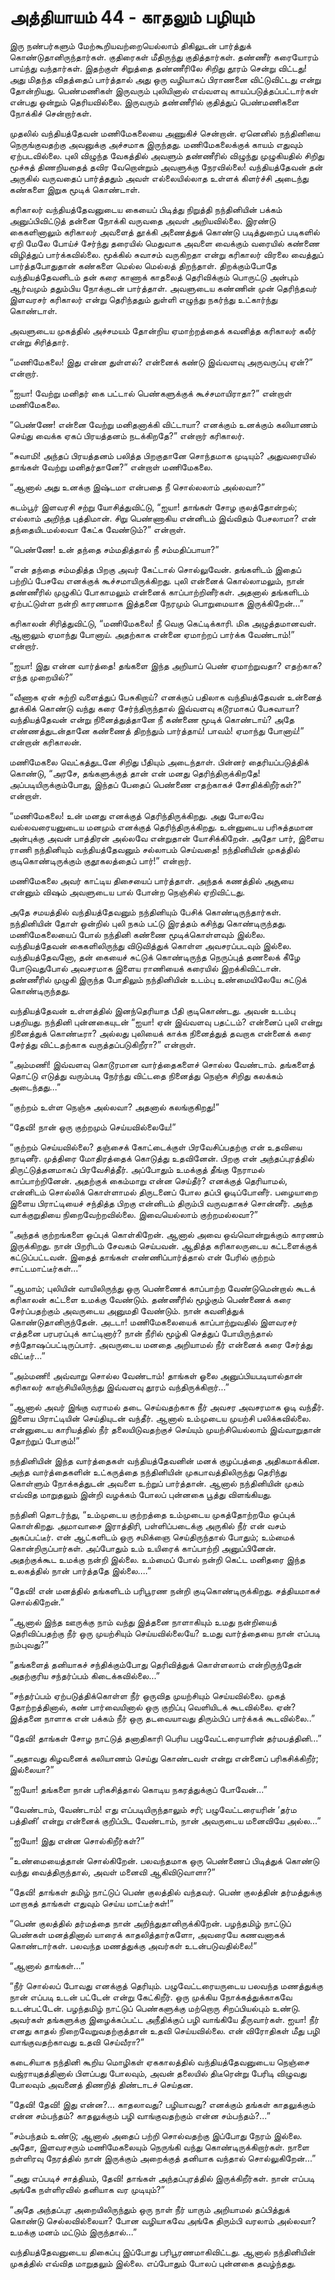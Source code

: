 # அத்தியாயம் 44 - காதலும் பழியும்

இரு நண்பர்களும் மேற்கூறியவற்றையெல்லாம் திகிலுடன் பார்த்துக் கொண்டுதானிருந்தார்கள். குதிரைகள் மீதிருந்து குதித்தார்கள். தண்ணீர் கரையோரம் பாய்ந்து வந்தார்கள். இதற்குள் சிறுத்தை தண்ணீரிலே சிறிது தூரம் சென்று விட்டது! அது மிதந்த விதத்தைப் பார்த்தால் அது ஒரு வழியாகப் பிராணனை விட்டுவிட்டது என்று தோன்றியது. பெண்மணிகள் இருவரும் புலியினால் எவ்வளவு காயப்படுத்தப்பட்டார்கள் என்பது ஒன்றும் தெரியவில்லை. இருவரும் தண்ணீரில் குதித்துப் பெண்மணிகளை நோக்கிச் சென்றார்கள்.

முதலில் வந்தியத்தேவன் மணிமேகலையை அணுகிச் சென்றான். ஏனெனில் நந்தினியை நெருங்குவதற்கு அவனுக்கு அச்சமாக இருந்தது. மணிமேகலைக்குக் காயம் எதுவும் ஏற்படவில்லை. புலி விழுந்த வேகத்தில் அவளும் தண்ணீரில் விழுந்து முழுகியதில் சிறிது மூச்சுத் திணறியதைத் தவிர வேறொன்றும் அவளுக்கு நேரவில்லை! வந்தியத்தேவன் தன் அருகில் வருவதைப் பார்த்ததும் அவள் எல்லையில்லாத உள்ளக் கிளர்ச்சி அடைந்து கண்களை இறுக மூடிக் கொண்டாள்.

கரிகாலர் வந்தியத்தேவனுடைய கையைப் பிடித்து நிறுத்தி நந்தினியின் பக்கம் அனுப்பிவிட்டுத் தன்னை நோக்கி வருவதை அவள் அறியவில்லை. இரண்டு கைகளினாலும் கரிகாலர் அவளைத் தூக்கி அணைத்துக் கொண்டு படித்துறைப் படிகளில் ஏறி மேலே போய்ச் சேர்ந்து தரையில் மெதுவாக அவளை வைக்கும் வரையில் கண்ணை விழித்துப் பார்க்கவில்லை. மூக்கில் சுவாசம் வருகிறதா என்று கரிகாலர் விரலை வைத்துப் பார்த்தபோதுதான் கண்களை மெல்ல மெல்லத் திறந்தாள். திறக்கும்போதே வந்தியத்தேவனிடம் தன் கரை காணாக் காதலைத் தெரிவிக்கும் பொருட்டு அன்பும் ஆர்வமும் ததும்பிய நோக்குடன் பார்த்தாள். அவளுடைய கண்ணின் முன் தெரிந்தவர் இளவரசர் கரிகாலர் என்று தெரிந்ததும் துள்ளி எழுந்து நகர்ந்து உட்கார்ந்து கொண்டாள்.

அவளுடைய முகத்தில் அச்சமயம் தோன்றிய ஏமாற்றத்தைக் கவனித்த கரிகாலர் கலீர் என்று சிரித்தார்.

&#8220;மணிமேகலை! இது என்ன துள்ளல்? என்னைக் கண்டு இவ்வளவு அருவருப்பு ஏன்?&#8221; என்றார்.

&#8220;ஐயா! வேற்று மனிதர் கை பட்டால் பெண்களுக்குக் கூச்சமாயிராதா?&#8221; என்றாள் மணிமேகலை.

&#8220;பெண்ணே! என்னை வேற்று மனிதனாக்கி விட்டாயா? எனக்கும் உனக்கும் கலியாணம் செய்து வைக்க ஏகப் பிரயத்தனம் நடக்கிறதே?&#8221; என்றார் கரிகாலர்.

&#8220;சுவாமி! அந்தப் பிரயத்தனம் பலித்த பிறகுதானே சொந்தமாக முடியும்? அதுவரையில் தாங்கள் வேற்று மனிதர்தானே?&#8221; என்றாள் மணிமேகலை.

&#8220;ஆனால் அது உனக்கு இஷ்டமா என்பதை நீ சொல்லலாம் அல்லவா?&#8221;

கடம்பூர் இளவரசி சற்று யோசித்துவிட்டு, &#8220;ஐயா! தாங்கள் சோழ குலத்தோன்றல்; எல்லாம் அறிந்த புத்திமான். சிறு பெண்ணாகிய என்னிடம் இவ்விதம் பேசலாமா? என் தந்தையிடமல்லவா கேட்க வேண்டும்?&#8221; என்றாள்.

&#8220;பெண்ணே! உன் தந்தை சம்மதித்தால் நீ சம்மதிப்பாயா?&#8221;

&#8220;என் தந்தை சம்மதித்த பிறகு அவர் கேட்டால் சொல்லுவேன். தங்களிடம் இதைப் பற்றிப் பேசவே எனக்குக் கூச்சமாயிருக்கிறது. புலி என்னைக் கொல்லாமலும், நான் தண்ணீரில் முழுகிப் போகாமலும் என்னைக் காப்பாற்றினீர்கள். அதனால் தங்களிடம் ஏற்பட்டுள்ள நன்றி காரணமாக இத்தனை நேரமும் பொறுமையாக இருக்கிறேன்&#8230;&#8221;

கரிகாலன் சிரித்துவிட்டு, &#8220;மணிமேகலை! நீ வெகு கெட்டிக்காரி. மிக அழுத்தமானவள். ஆனாலும் ஏமாந்து போனாய். அதற்காக என்னை ஏமாற்றப் பார்க்க வேண்டாம்!&#8221; என்றார்.

&#8220;ஐயா! இது என்ன வார்த்தை! தங்களை இந்த அறியாப் பெண் ஏமாற்றுவதா? எதற்காக? எந்த முறையில்?&#8221;

&#8220;வீணாக ஏன் சுற்றி வளைத்துப் பேசுகிறாய்? எனக்குப் பதிலாக வந்தியத்தேவன் உன்னைத் தூக்கிக் கொண்டு வந்து கரை சேர்ந்திருந்தால் இவ்வளவு கடூரமாகப் பேசுவாயா? வந்தியத்தேவன் என்று நினைத்துத்தானே நீ கண்ணை மூடிக் கொண்டாய்? அதே எண்ணத்துடன்தானே கண்ணைத் திறந்தும் பார்த்தாய்! பாவம்! ஏமாந்து போனாய்!&#8221; என்றான் கரிகாலன்.

மணிமேகலை வெட்கத்துடனே சிறிது பீதியும் அடைந்தாள். பின்னர் தைரியப்படுத்திக் கொண்டு, &#8220;அரசே, தங்களுக்குத் தான் என் மனது தெரிந்திருக்கிறதே! அப்படியிருக்கும்போது, இந்தப் பேதைப் பெண்ணை எதற்காகச் சோதிக்கிறீர்கள்?&#8221; என்றாள்.

&#8220;மணிமேகலை! உன் மனது எனக்குத் தெரிந்திருக்கிறது. அது போலவே வல்லவரையனுடைய மனமும் எனக்குத் தெரிந்திருக்கிறது. உன்னுடைய பரிசுத்தமான அன்புக்கு அவன் பாத்திரன் அல்லவே என்றுதான் யோசிக்கிறேன். அதோ பார், இளைய ராணி நந்தினியும் வந்தியத்தேவனும் சல்லாபம் செய்வதை! நந்தினியின் முகத்தில் குடிகொண்டிருக்கும் குதூகலத்தைப் பார்!&#8221; என்றார்.

மணிமேகலை அவர் காட்டிய திசையைப் பார்த்தாள். அந்தக் கணத்தில் அசூயை என்னும் விஷம் அவளுடைய பால் போன்ற நெஞ்சில் ஏறிவிட்டது.

அதே சமயத்தில் வந்தியத்தேவனும் நந்தினியும் பேசிக் கொண்டிருந்தார்கள். நந்தினியின் தோள் ஒன்றில் புலி நகம் பட்டு இரத்தம் கசிந்து கொண்டிருந்தது. மணிமேகலையைப் போல் நந்தினி கண்ணை மூடிக்கொள்ளவும் இல்லை. வந்தியத்தேவன் கைகளிலிருந்து விடுவித்துக் கொள்ள அவசரப்படவும் இல்லை. வந்தியத்தேவனோ, தன் கையைச் சுட்டுக் கொண்டிருந்த நெருப்புத் தணலைக் கீழே போடுவதுபோல் அவசரமாக இளைய ராணியைக் கரையில் இறக்கிவிட்டான். தண்ணீரில் முழுகி இருந்த போதிலும் நந்தினியின் உடம்பு உண்மையிலேயே சுட்டுக் கொண்டிருந்தது.

வந்தியத்தேவன் உள்ளத்தில் இனந்தெரியாத பீதி குடிகொண்டது. அவன் உடம்பு பதறியது. நந்தினி புன்னகையுடன் &#8220;ஐயா! ஏன் இவ்வளவு பதட்டம்? என்னைப் புலி என்று நினைத்துக் கொண்டீரா? அல்லது புலியைக் காக்க நினைத்துத் தவறாக என்னைக் கரை சேர்த்து விட்டதற்காக வருத்தப்படுகிறீரா?&#8221; என்றாள்.

&#8220;அம்மணி! இவ்வளவு கொடூரமான வார்த்தைகளைச் சொல்ல வேண்டாம். தங்களைத் தொட்டு எடுத்து வரும்படி நேர்ந்து விட்டதை நினைத்து நெஞ்சு சிறிது கலக்கம் அடைந்தது&#8230;&#8221;

&#8220;குற்றம் உள்ள நெஞ்சு அல்லவா? அதனால் கலங்குகிறது!&#8221;

&#8220;தேவி! நான் ஒரு குற்றமும் செய்யவில்லையே!&#8221;

&#8220;குற்றம் செய்யவில்லை? தஞ்சைக் கோட்டைக்குள் பிரவேசிப்பதற்கு என் உதவியை நாடினீர். முத்திரை மோதிரத்தைக் கொடுத்து உதவினேன். பிறகு என் அந்தப்புரத்தில் திருட்டுத்தனமாகப் பிரவேசித்தீர். அப்போதும் உமக்குத் தீங்கு நேராமல் காப்பாற்றினேன். அதற்குக் கைம்மாறு என்ன செய்தீர்? எனக்குத் தெரியாமல், என்னிடம் சொல்லிக் கொள்ளாமல் திருடனைப் போல தப்பி ஓடிப்போனீர். பழையாறை இளைய பிராட்டியைச் சந்தித்த பிறகு என்னிடம் திரும்பி வருவதாகச் சொன்னீர். அந்த வாக்குறுதியை நிறைவேற்றவில்லை. இவையெல்லாம் குற்றமல்லவா?&#8221;

&#8220;அந்தக் குற்றங்களை ஒப்புக் கொள்கிறேன். ஆனால் அவை ஒவ்வொன்றுக்கும் காரணம் இருக்கிறது. நான் பிறரிடம் சேவகம் செய்பவன். ஆதித்த கரிகாலருடைய கட்டளைக்குக் கட்டுப்பட்டவன். இதைத் தாங்கள் எண்ணிப்பார்த்தால் என் பேரில் குற்றம் சாட்டமாட்டீர்கள்&#8230;&#8221;

&#8220;ஆமாம்; புலியின் வாயிலிருந்து ஒரு பெண்ணைக் காப்பாற்ற வேண்டுமென்றால் கூடக் கரிகாலன் கட்டளை உமக்கு வேண்டும். தண்ணீரில் மூழ்கும் பெண்ணைக் கரை சேர்ப்பதற்கும் அவருடைய அனுமதி வேண்டும். நான் கவனித்துக் கொண்டுதானிருந்தேன். அடடா! மணிமேகலையைக் காப்பாற்றுவதில் இளவரசர் எத்தனை பரபரப்புக் காட்டினார்? நான் நீரில் மூழ்கி செத்துப் போயிருந்தால் சந்தோஷப்பட்டிருப்பார். அவருடைய மனதை அறியாமல் நீர் என்னைக் கரை சேர்த்து விட்டீர்&#8230;&#8221;

&#8220;அம்மணி! அவ்வாறு சொல்ல வேண்டாம்! தாங்கள் ஓலை அனுப்பியபடியால்தான் கரிகாலர் காஞ்சியிலிருந்து இவ்வளவு தூரம் வந்திருக்கிறார்&#8230;&#8221;

&#8220;ஆனால் அவர் இங்கு வராமல் தடை செய்வதற்காக நீர் அவசர அவசரமாக ஓடி வந்தீர். இளைய பிராட்டியின் செய்தியுடன் வந்தீர். ஆனால் உம்முடைய முயற்சி பலிக்கவில்லை. என்னுடைய காரியத்தில் நீர் தலையிடுவதற்குச் செய்யும் முயற்சியெல்லாம் இவ்வாறுதான் தோற்றுப் போகும்!&#8221;

நந்தினியின் இந்த வார்த்தைகள் வந்தியத்தேவனின் மனக் குழப்பத்தை அதிகமாக்கின. அந்த வார்த்தைகளின் உட்கருத்தை நந்தினியின் முகபாவத்திலிருந்து தெரிந்து கொள்ளும் நோக்கத்துடன் அவளை உற்றுப் பார்த்தான். ஆனால் நந்தினியின் முகம் எவ்வித மாறுதலும் இன்றி வழக்கம் போலப் புன்னகை பூத்து விளங்கியது.

நந்தினி தொடர்ந்து, &#8220;உம்முடைய குற்றத்தை உம்முடைய முகத்தோற்றமே ஒப்புக் கொள்கிறது. அமாவாசை இராத்திரி, பள்ளிப்படைக்கு அருகில் நீர் என் வசம் அகப்பட்டீர். என் ஆட்களிடம் ஒரு சமிக்ஞை செய்திருந்தால் போதும்; உம்மைக் கொன்றிருப்பார்கள். அப்போதும் உம் உயிரைக் காப்பாற்றி அனுப்பினேன். அதற்குக்கூட உமக்கு நன்றி இல்லை. உம்மைப் போல் நன்றி கெட்ட மனிதரை இந்த உலகத்தில் நான் பார்த்ததே இல்லை&#8230;.&#8221;

&#8220;தேவி! என் மனத்தில் தங்களிடம் பரிபூரண நன்றி குடிகொண்டிருக்கிறது. சத்தியமாகச் சொல்கிறேன்.&#8221;

&#8220;ஆனால் இந்த ஊருக்கு நாம் வந்து இத்தனை நாளாகியும் உமது நன்றியைத் தெரிவிப்பதற்கு நீர் ஒரு முயற்சியும் செய்யவில்லையே? உமது வார்த்தையை நான் எப்படி நம்புவது?&#8221;

&#8220;தங்களைத் தனியாகச் சந்திக்கும்போது தெரிவித்துக் கொள்ளலாம் என்றிருந்தேன் அதற்குரிய சந்தர்ப்பம் கிடைக்கவில்லை&#8230;&#8221;

&#8220;சந்தர்ப்பம் ஏற்படுத்திக்கொள்ள நீர் ஒருவித முயற்சியும் செய்யவில்லை. முகத் தோற்றத்தினால், கண் பார்வையினால் ஒரு குறிப்பு வெளியிடக் கூடவில்லை. ஏன்? இத்தனை நாளாக என் பக்கம் நீர் ஒரு தடவையாவது திரும்பிப் பார்க்கக் கூடவில்லை..&#8221;

&#8220;தேவி! தாங்கள் சோழ நாட்டுத் தனாதிகாரி பெரிய பழுவேட்டரையாரின் தர்மபத்தினி&#8230;&#8221;

&#8220;அதாவது கிழவனைக் கலியாணம் செய்து கொண்டவள் என்று என்னைப் பரிகசிக்கிறீர்; இல்லையா?&#8221;

&#8220;ஐயோ! தங்களை நான் பரிகசித்தால் கொடிய நகரத்துக்குப் போவேன்&#8230;&#8221;

&#8220;வேண்டாம், வேண்டாம்! எது எப்படியிருந்தாலும் சரி; பழுவேட்டரையரின் &#8216;தர்ம பத்தினி&#8217; என்று என்னைக் குறிப்பிட வேண்டாம், நான் அவருடைய மனைவியே அல்ல&#8230;&#8221;

&#8220;ஐயோ! இது என்ன சொல்கிறீர்கள்?&#8221;

&#8220;உண்மையைத்தான் சொல்கிறேன். பலவந்தமாக ஒரு பெண்ணைப் பிடித்துக் கொண்டு வந்து வைத்திருந்தால், அவள் மனைவி ஆகிவிடுவாளா?&#8221;

&#8220;தேவி! தாங்கள் தமிழ் நாட்டுப் பெண் குலத்தில் வந்தவர். பெண் குலத்தின் தர்மத்துக்கு மாறாகத் தாங்கள் எதுவும் செய்ய மாட்டீர்கள்!&#8221;

&#8220;பெண் குலத்தில் தர்மத்தை நான் அறிந்துதானிருக்கிறேன். பழந்தமிழ் நாட்டுப் பெண்கள் மனத்தினால் யாரைக் காதலித்தார்களோ, அவரையே கணவனாகக் கொண்டார்கள். பலவந்த மணத்துக்கு அவர்கள் உடன்படுவதில்லை!&#8221;

&#8220;ஆனால் தாங்கள்&#8230;&#8221;

&#8220;நீர் சொல்லப் போவது எனக்குத் தெரியும். பழுவேட்டரையருடைய பலவந்த மணத்துக்கு நான் எப்படி உடன் பட்டேன் என்று கேட்கிறீர். ஒரு முக்கிய நோக்கத்துக்காகவே உடன்பட்டேன். பழந்தமிழ் நாட்டுப் பெண்களுக்கு மற்றொரு சிறப்பியல்பும் உண்டு. அவர்கள் தங்களுக்கு இழைக்கப்பட்ட அநீதிக்குப் பழி வாங்கியே தீருவார்கள். ஐயா! நீர் எனது காதல் நிறைவேறுவதற்குத்தான் உதவி செய்யவில்லை. என் விரோதிகள் மீது பழி வாங்குவதற்காவது உதவி செய்வீரா?&#8221;

கடைசியாக நந்தினி கூறிய மொழிகள் ஏககாலத்தில் வந்தியத்தேவனுடைய நெஞ்சை வஜ்ராயுதத்தினால் பிளப்பது போலவும், அவன் தலையில் திடீரென்று பேரிடி விழுவது போலவும் அவனைத் திணறித் திண்டாடச் செய்தன.

&#8220;தேவி! தேவி! இது என்ன?&#8230; காதலாவது? பழியாவது? எனக்கும் தங்கள் காதலுக்கும் என்ன சம்பந்தம்? காதலுக்கும் பழி வாங்குவதற்கும் என்ன சம்பந்தம்?&#8230;&#8221;

&#8220;சம்பந்தம் உண்டு; ஆனால் அதைப் பற்றி சொல்வதற்கு இப்போது நேரம் இல்லை. அதோ, இளவரசரும் மணிமேகலையும் நெருங்கி வந்து கொண்டிருக்கிறார்கள். நாளை நள்ளிரவு நேரத்தில் நான் இருக்கும் அறைக்குத் தனியாக வந்தால் சொல்லுகிறேன்&#8230;&#8221;

&#8220;அது எப்படிச் சாத்தியம், தேவி! தாங்கள் அந்தப்புரத்தில் இருக்கிறீர்கள். நான் எப்படி அங்கே நள்ளிரவில் தனியாக வர முடியும்?&#8221;

&#8220;அதே அந்தப்புர அறையிலிருந்தும் ஒரு நாள் நீர் யாரும் அறியாமல் தப்பித்துக் கொண்டு செல்லவில்லையா? போன வழியாகவே அங்கே திரும்பி வரலாம் அல்லவா? உமக்கு மனம் மட்டும் இருந்தால்&#8230;&#8221;

வந்தியத்தேவனுடைய திகைப்பு இப்போது பரிபூரணமாகிவிட்டது. ஆனால் நந்தினியின் முகத்தில் எவ்வித மாறுதலும் இல்லை. எப்போதும் போலப் புன்னகை தவழ்ந்தது.